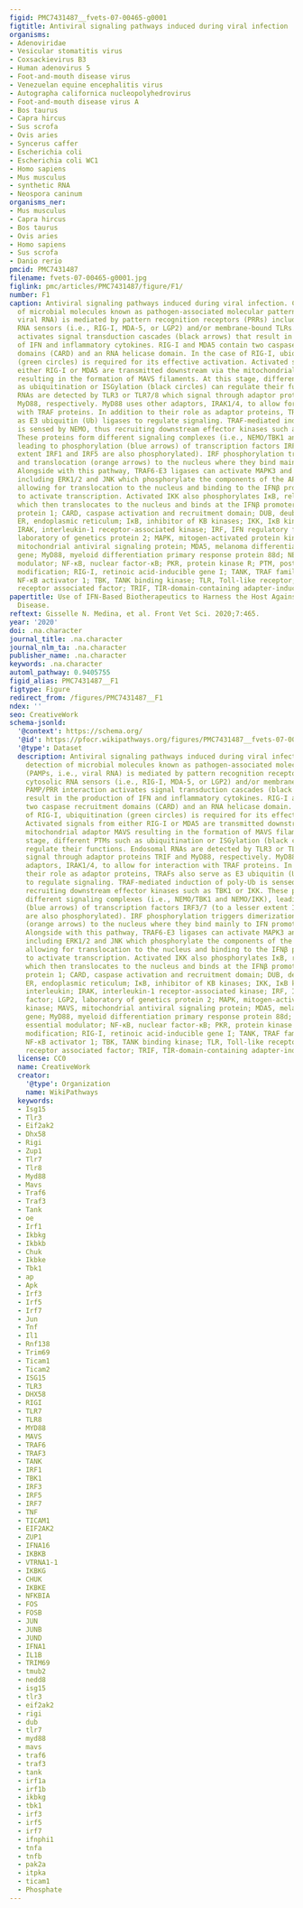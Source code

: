 ```yaml
---
figid: PMC7431487__fvets-07-00465-g0001
figtitle: Antiviral signaling pathways induced during viral infection
organisms:
- Adenoviridae
- Vesicular stomatitis virus
- Coxsackievirus B3
- Human adenovirus 5
- Foot-and-mouth disease virus
- Venezuelan equine encephalitis virus
- Autographa californica nucleopolyhedrovirus
- Foot-and-mouth disease virus A
- Bos taurus
- Capra hircus
- Sus scrofa
- Ovis aries
- Syncerus caffer
- Escherichia coli
- Escherichia coli WC1
- Homo sapiens
- Mus musculus
- synthetic RNA
- Neospora caninum
organisms_ner:
- Mus musculus
- Capra hircus
- Bos taurus
- Ovis aries
- Homo sapiens
- Sus scrofa
- Danio rerio
pmcid: PMC7431487
filename: fvets-07-00465-g0001.jpg
figlink: pmc/articles/PMC7431487/figure/F1/
number: F1
caption: Antiviral signaling pathways induced during viral infection. Cellular detection
  of microbial molecules known as pathogen-associated molecular patterns (PAMPs, i.e.,
  viral RNA) is mediated by pattern recognition receptors (PRRs) including cytosolic
  RNA sensors (i.e., RIG-I, MDA-5, or LGP2) and/or membrane-bound TLRs. PAMP/PRR interaction
  activates signal transduction cascades (black arrows) that result in the production
  of IFN and inflammatory cytokines. RIG-I and MDA5 contain two caspase recruitment
  domains (CARD) and an RNA helicase domain. In the case of RIG-I, ubiquitination
  (green circles) is required for its effective activation. Activated signals from
  either RIG-I or MDA5 are transmitted downstream via the mitochondrial adaptor MAVS
  resulting in the formation of MAVS filaments. At this stage, different PTMs such
  as ubiquitination or ISGylation (black circles) can regulate their functions. Endosomal
  RNAs are detected by TLR3 or TLR7/8 which signal through adaptor proteins TRIF and
  MyD88, respectively. MyD88 uses other adaptors, IRAK1/4, to allow for interaction
  with TRAF proteins. In addition to their role as adaptor proteins, TRAFs also serve
  as E3 ubiquitin (Ub) ligases to regulate signaling. TRAF-mediated induction of poly-Ub
  is sensed by NEMO, thus recruiting downstream effector kinases such as TBK1 or IKK.
  These proteins form different signaling complexes (i.e., NEMO/TBK1 and NEMO/IKK),
  leading to phosphorylation (blue arrows) of transcription factors IRF3/7 (to a lesser
  extent IRF1 and IRF5 are also phosphorylated). IRF phosphorylation triggers dimerization
  and translocation (orange arrows) to the nucleus where they bind mainly to IFN promoters/enhancers.
  Alongside with this pathway, TRAF6-E3 ligases can activate MAPK3 and other kinases
  including ERK1/2 and JNK which phosphorylate the components of the AP1 heterodimer,
  allowing for translocation to the nucleus and binding to the IFNβ promoter/enhancer
  to activate transcription. Activated IKK also phosphorylates IκB, releasing NF-κB,
  which then translocates to the nucleus and binds at the IFNβ promoter. AP-1, activating
  protein 1; CARD, caspase activation and recruitment domain; DUB, deubiquitinase;
  ER, endoplasmic reticulum; IκB, inhibitor of KB kinases; IKK, IκB kinase; IL, interleukin;
  IRAK, interleukin-1 receptor-associated kinase; IRF, IFN regulatory factor; LGP2,
  laboratory of genetics protein 2; MAPK, mitogen-activated protein kinase; MAVS,
  mitochondrial antiviral signaling protein; MDA5, melanoma differentiation-associated
  gene; MyD88, myeloid differentiation primary response protein 88d; NEMO, NF-κB essential
  modulator; NF-κB, nuclear factor-κB; PKR, protein kinase R; PTM, posttranslational
  modification; RIG-I, retinoic acid-inducible gene I; TANK, TRAF family member-associated
  NF-κB activator 1; TBK, TANK binding kinase; TLR, Toll-like receptor; TRAF, TNF
  receptor associated factor; TRIF, TIR-domain-containing adapter-inducing interferon-β.
papertitle: Use of IFN-Based Biotherapeutics to Harness the Host Against Foot-And-Mouth
  Disease.
reftext: Gisselle N. Medina, et al. Front Vet Sci. 2020;7:465.
year: '2020'
doi: .na.character
journal_title: .na.character
journal_nlm_ta: .na.character
publisher_name: .na.character
keywords: .na.character
automl_pathway: 0.9405755
figid_alias: PMC7431487__F1
figtype: Figure
redirect_from: /figures/PMC7431487__F1
ndex: ''
seo: CreativeWork
schema-jsonld:
  '@context': https://schema.org/
  '@id': https://pfocr.wikipathways.org/figures/PMC7431487__fvets-07-00465-g0001.html
  '@type': Dataset
  description: Antiviral signaling pathways induced during viral infection. Cellular
    detection of microbial molecules known as pathogen-associated molecular patterns
    (PAMPs, i.e., viral RNA) is mediated by pattern recognition receptors (PRRs) including
    cytosolic RNA sensors (i.e., RIG-I, MDA-5, or LGP2) and/or membrane-bound TLRs.
    PAMP/PRR interaction activates signal transduction cascades (black arrows) that
    result in the production of IFN and inflammatory cytokines. RIG-I and MDA5 contain
    two caspase recruitment domains (CARD) and an RNA helicase domain. In the case
    of RIG-I, ubiquitination (green circles) is required for its effective activation.
    Activated signals from either RIG-I or MDA5 are transmitted downstream via the
    mitochondrial adaptor MAVS resulting in the formation of MAVS filaments. At this
    stage, different PTMs such as ubiquitination or ISGylation (black circles) can
    regulate their functions. Endosomal RNAs are detected by TLR3 or TLR7/8 which
    signal through adaptor proteins TRIF and MyD88, respectively. MyD88 uses other
    adaptors, IRAK1/4, to allow for interaction with TRAF proteins. In addition to
    their role as adaptor proteins, TRAFs also serve as E3 ubiquitin (Ub) ligases
    to regulate signaling. TRAF-mediated induction of poly-Ub is sensed by NEMO, thus
    recruiting downstream effector kinases such as TBK1 or IKK. These proteins form
    different signaling complexes (i.e., NEMO/TBK1 and NEMO/IKK), leading to phosphorylation
    (blue arrows) of transcription factors IRF3/7 (to a lesser extent IRF1 and IRF5
    are also phosphorylated). IRF phosphorylation triggers dimerization and translocation
    (orange arrows) to the nucleus where they bind mainly to IFN promoters/enhancers.
    Alongside with this pathway, TRAF6-E3 ligases can activate MAPK3 and other kinases
    including ERK1/2 and JNK which phosphorylate the components of the AP1 heterodimer,
    allowing for translocation to the nucleus and binding to the IFNβ promoter/enhancer
    to activate transcription. Activated IKK also phosphorylates IκB, releasing NF-κB,
    which then translocates to the nucleus and binds at the IFNβ promoter. AP-1, activating
    protein 1; CARD, caspase activation and recruitment domain; DUB, deubiquitinase;
    ER, endoplasmic reticulum; IκB, inhibitor of KB kinases; IKK, IκB kinase; IL,
    interleukin; IRAK, interleukin-1 receptor-associated kinase; IRF, IFN regulatory
    factor; LGP2, laboratory of genetics protein 2; MAPK, mitogen-activated protein
    kinase; MAVS, mitochondrial antiviral signaling protein; MDA5, melanoma differentiation-associated
    gene; MyD88, myeloid differentiation primary response protein 88d; NEMO, NF-κB
    essential modulator; NF-κB, nuclear factor-κB; PKR, protein kinase R; PTM, posttranslational
    modification; RIG-I, retinoic acid-inducible gene I; TANK, TRAF family member-associated
    NF-κB activator 1; TBK, TANK binding kinase; TLR, Toll-like receptor; TRAF, TNF
    receptor associated factor; TRIF, TIR-domain-containing adapter-inducing interferon-β.
  license: CC0
  name: CreativeWork
  creator:
    '@type': Organization
    name: WikiPathways
  keywords:
  - Isg15
  - Tlr3
  - Eif2ak2
  - Dhx58
  - Rigi
  - Zup1
  - Tlr7
  - Tlr8
  - Myd88
  - Mavs
  - Traf6
  - Traf3
  - Tank
  - oe
  - Irf1
  - Ikbkg
  - Ikbkb
  - Chuk
  - Ikbke
  - Tbk1
  - ap
  - Apk
  - Irf3
  - Irf5
  - Irf7
  - Jun
  - Tnf
  - Il1
  - Rnf138
  - Trim69
  - Ticam1
  - Ticam2
  - ISG15
  - TLR3
  - DHX58
  - RIGI
  - TLR7
  - TLR8
  - MYD88
  - MAVS
  - TRAF6
  - TRAF3
  - TANK
  - IRF1
  - TBK1
  - IRF3
  - IRF5
  - IRF7
  - TNF
  - TICAM1
  - EIF2AK2
  - ZUP1
  - IFNA16
  - IKBKB
  - VTRNA1-1
  - IKBKG
  - CHUK
  - IKBKE
  - NFKBIA
  - FOS
  - FOSB
  - JUN
  - JUNB
  - JUND
  - IFNA1
  - IL1B
  - TRIM69
  - tmub2
  - nedd8
  - isg15
  - tlr3
  - eif2ak2
  - rigi
  - dub
  - tlr7
  - myd88
  - mavs
  - traf6
  - traf3
  - tank
  - irf1a
  - irf1b
  - ikbkg
  - tbk1
  - irf3
  - irf5
  - irf7
  - ifnphi1
  - tnfa
  - tnfb
  - pak2a
  - itpka
  - ticam1
  - Phosphate
---
```

